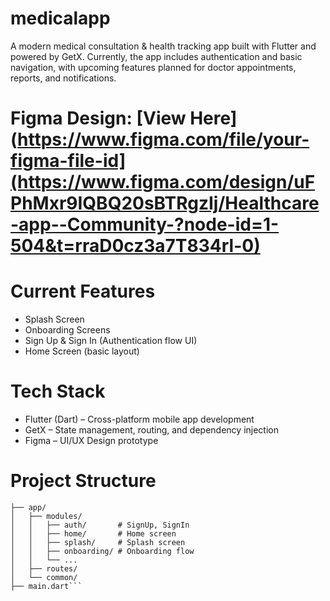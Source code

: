 # medicalapp
A modern medical consultation & health tracking app built with Flutter and powered by GetX.
Currently, the app includes authentication and basic navigation, with upcoming features planned for doctor appointments, reports, and notifications.
# **Figma Design:** [View Here](https://www.figma.com/file/your-figma-file-id](https://www.figma.com/design/uFPhMxr9IQBQ20sBTRgzIj/Healthcare-app--Community-?node-id=1-504&t=rraD0cz3a7T834rl-0)
# Current Features
* Splash Screen
* Onboarding Screens
* Sign Up & Sign In (Authentication flow UI)
* Home Screen (basic layout)
# Tech Stack
* Flutter (Dart) – Cross-platform mobile app development
* GetX – State management, routing, and dependency injection
* Figma – UI/UX Design prototype
# Project Structure
 ```lib/
 ├── app/
 │   ├── modules/
 │   │   ├── auth/       # SignUp, SignIn
 │   │   ├── home/       # Home screen
 │   │   ├── splash/     # Splash screen
 │   │   ├── onboarding/ # Onboarding flow
 │   │   └── ...
 │   ├── routes/
 │   └── common/
 ├── main.dart```
